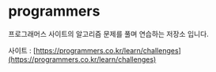 # programmers
프로그래머스 사이트의 알고리즘 문제를 풀며 연습하는 저장소 입니다.

사이트 : [https://programmers.co.kr/learn/challenges](https://programmers.co.kr/learn/challenges)